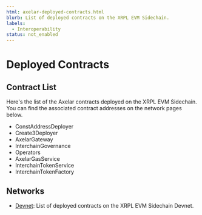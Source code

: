 ```yaml
---
html: axelar-deployed-contracts.html
blurb: List of deployed contracts on the XRPL EVM Sidechain.
labels:
  - Interoperability
status: not_enabled
---
```

# Deployed Contracts

## Contract List

<!-- Add a list of contracts here -->
Here's the list of the Axelar contracts deployed on the XRPL EVM Sidechain. You can find the associated contract addresses on the network pages below.

- ConstAddressDeployer
- Create3Deployer
- AxelarGateway
- InterchainGovernance
- Operators
- AxelarGasService
- InterchainTokenService
- InterchainTokenFactory


## Networks

- [Devnet](./axelar-deployed-contracts-devnet.md): List of deployed contracts on the XRPL EVM Sidechain Devnet.
